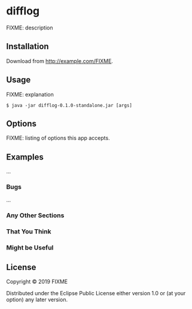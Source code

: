 # difflog

FIXME: description

## Installation

Download from http://example.com/FIXME.

## Usage

FIXME: explanation

    $ java -jar difflog-0.1.0-standalone.jar [args]

## Options

FIXME: listing of options this app accepts.

## Examples

...

### Bugs

...

### Any Other Sections
### That You Think
### Might be Useful

## License

Copyright © 2019 FIXME

Distributed under the Eclipse Public License either version 1.0 or (at
your option) any later version.
